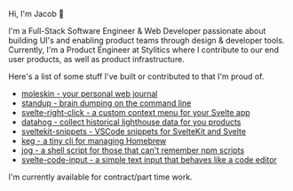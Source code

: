 Hi, I'm Jacob 👋

I'm a Full-Stack Software Engineer & Web Developer passionate about building UI's and enabling product teams through design & developer tools. Currently, I'm a Product Engineer at Stylitics where I contribute to our end user products, as well as product infrastructure.

Here's a list of some stuff I've built or contributed to that I'm proud of.

- [moleskin - your personal web journal](https://github.com/stordahl/moleskin)
- [standup - brain dumping on the command line](https://github.com/stordahl/standup)
- [svelte-right-click - a custom context menu for your Svelte app](https://github.com/stordahl/svelte-right-click)
- [datahog - collect historical lighthouse data for you products](https://github.com/stordahl/datahog)
- [sveltekit-snippets - VSCode snippets for SvelteKit and Svelte](https://github.com/stordahl/sveltekit-snippets)
- [keg - a tiny cli for managing Homebrew](https://github.com/stordahl/keg)
- [jog - a shell script for those that can't remember npm scripts](https://github.com/stordahl/jog)
- [svelte-code-input - a simple text input that behaves like a code editor](https://github.com/stordahl/svelte-code-input)


I'm currently available for contract/part time work.
